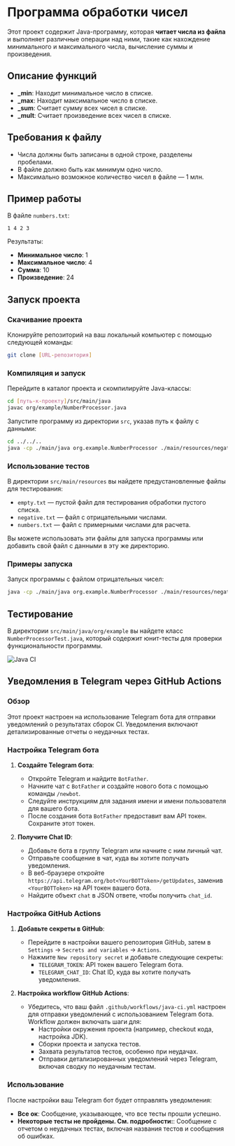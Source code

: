 # Программа обработки чисел

Этот проект содержит Java-программу, которая **читает числа из файла** и выполняет различные операции над ними, такие как нахождение минимального и максимального числа, вычисление суммы и произведения.

## Описание функций

- **_min**: Находит минимальное число в списке.
- **_max**: Находит максимальное число в списке.
- **_sum**: Считает сумму всех чисел в списке.
- **_mult**: Считает произведение всех чисел в списке.

## Требования к файлу

- Числа должны быть записаны в одной строке, разделены пробелами.
- В файле должно быть как минимум одно число.
- Максимально возможное количество чисел в файле — 1 млн.

## Пример работы

В файле `numbers.txt`:

```
1 4 2 3
```

Результаты:
- **Минимальное число**: 1
- **Максимальное число**: 4
- **Сумма**: 10
- **Произведение**: 24

## Запуск проекта

### Скачивание проекта

Клонируйте репозиторий на ваш локальный компьютер с помощью следующей команды:

```bash
git clone [URL-репозитория]
```

### Компиляция и запуск

Перейдите в каталог проекта и скомпилируйте Java-классы:

```bash
cd [путь-к-проекту]/src/main/java
javac org/example/NumberProcessor.java
```

Запустите программу из директории `src`, указав путь к файлу с данными:

```bash
cd ../../..
java -cp ./main/java org.example.NumberProcessor ./main/resources/negative.txt
```

### Использование тестов

В директории `src/main/resources` вы найдете предустановленные файлы для тестирования:

- `empty.txt` — пустой файл для тестирования обработки пустого списка.
- `negative.txt` — файл с отрицательными числами.
- `numbers.txt` — файл с примерными числами для расчета.

Вы можете использовать эти файлы для запуска программы или добавить свой файл с данными в эту же директорию.

### Примеры запуска

Запуск программы с файлом отрицательных чисел:

```bash
java -cp ./main/java org.example.NumberProcessor ./main/resources/negative.txt
```

## Тестирование

В директории `src/main/java/org/example` вы найдете класс `NumberProcessorTest.java`, который содержит юнит-тесты для проверки функциональности программы.

![Java CI](https://github.com/maybebbaby/TZ_2/actions/workflows/java-ci.yml/badge.svg)

## Уведомления в Telegram через GitHub Actions

### Обзор
Этот проект настроен на использование Telegram бота для отправки уведомлений о результатах сборок CI. Уведомления включают детализированные отчеты о неудачных тестах.

### Настройка Telegram бота

1. **Создайте Telegram бота**:
   - Откройте Telegram и найдите `BotFather`.
   - Начните чат с `BotFather` и создайте нового бота с помощью команды `/newbot`.
   - Следуйте инструкциям для задания имени и имени пользователя для вашего бота.
   - После создания бота `BotFather` предоставит вам API токен. Сохраните этот токен.

2. **Получите Chat ID**:
   - Добавьте бота в группу Telegram или начните с ним личный чат.
   - Отправьте сообщение в чат, куда вы хотите получать уведомления.
   - В веб-браузере откройте `https://api.telegram.org/bot<YourBOTToken>/getUpdates`, заменив `<YourBOTToken>` на API токен вашего бота.
   - Найдите объект `chat` в JSON ответе, чтобы получить `chat_id`.

### Настройка GitHub Actions

1. **Добавьте секреты в GitHub**:
   - Перейдите в настройки вашего репозитория GitHub, затем в `Settings` -> `Secrets and variables` -> `Actions`.
   - Нажмите `New repository secret` и добавьте следующие секреты:
     - `TELEGRAM_TOKEN`: API токен вашего Telegram бота.
     - `TELEGRAM_CHAT_ID`: Chat ID, куда вы хотите получать уведомления.

2. **Настройка workflow GitHub Actions**:
   - Убедитесь, что ваш файл `.github/workflows/java-ci.yml` настроен для отправки уведомлений с использованием Telegram бота. Workflow должен включать шаги для:
     - Настройки окружения проекта (например, checkout кода, настройка JDK).
     - Сборки проекта и запуска тестов.
     - Захвата результатов тестов, особенно при неудачах.
     - Отправки детализированных уведомлений через Telegram, включая сводку по неудачным тестам.

### Использование
После настройки ваш Telegram бот будет отправлять уведомления:
- **Все ок**: Сообщение, указывающее, что все тесты прошли успешно.
- **Некоторые тесты не пройдены. См. подробности:**: Сообщение с отчетом о неудачных тестах, включая названия тестов и сообщения об ошибках.
